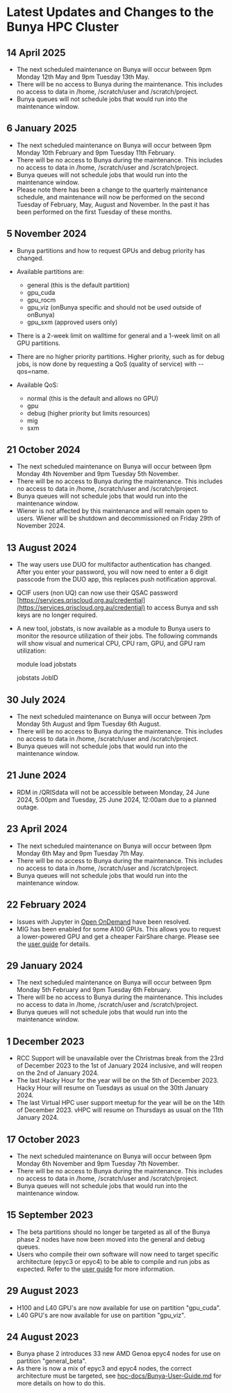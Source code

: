 # Latest Updates and Changes to the Bunya HPC Cluster

## 14 April 2025

* The next scheduled maintenance on Bunya will occur between 9pm Monday 12th May and 9pm Tuesday 13th May.
* There will be no access to Bunya during the maintenance. This includes no access to data in /home, /scratch/user and /scratch/project.
* Bunya queues will not schedule jobs that would run into the maintenance window.

## 6 January 2025

* The next scheduled maintenance on Bunya will occur between 9pm Monday 10th February and 9pm Tuesday 11th February.
* There will be no access to Bunya during the maintenance. This includes no access to data in /home, /scratch/user and /scratch/project.
* Bunya queues will not schedule jobs that would run into the maintenance window.
* Please note there has been a change to the quarterly maintenance schedule, and maintenance will now be performed on the second Tuesday of February, May, August and November. In the past it has been performed on the first Tuesday of these months.

## 5 November 2024

* Bunya partitions and how to request GPUs and debug priority has changed.
* Available partitions are:
  * general (this is the default partition)
  * gpu_cuda
  * gpu_rocm
  * gpu_viz (onBunya specific and should not be used outside of onBunya)
  * gpu_sxm (approved users only)

* There is a 2-week limit on walltime for general and a 1-week limit on all GPU partitions.
* There are no higher priority partitions. Higher priority, such as for debug jobs, is now done by requesting a QoS (quality of service) with --qos=name.
* Available QoS:
  * normal (this is the default and allows no GPU)
  * gpu
  * debug (higher priority but limits resources)
  * mig
  * sxm

## 21 October 2024

* The next scheduled maintenance on Bunya will occur between 9pm Monday 4th November and 9pm Tuesday 5th November.
* There will be no access to Bunya during the maintenance. This includes no access to data in /home, /scratch/user and /scratch/project.
* Bunya queues will not schedule jobs that would run into the maintenance window.
* Wiener is not affected by this maintenance and will remain open to users. Wiener will be shutdown and decommissioned on Friday 29th of November 2024.

## 13 August 2024

* The way users use DUO for multifactor authentication has changed. After you enter your password, you will now need to enter a 6 digit passcode from the DUO app, this replaces push notification approval.
* QCIF users (non UQ) can now use their QSAC password [https://services.qriscloud.org.au/credential](https://services.qriscloud.org.au/credential) to access Bunya and ssh keys are no longer required.
* A new tool, jobstats, is now available as a module to Bunya users to monitor the resource utilization of their jobs. The following commands will show visual and numerical CPU, CPU ram, GPU, and GPU ram utilization:

  module load jobstats 

  jobstats JobID

## 30 July 2024

* The next scheduled maintenance on Bunya will occur between 7pm Monday 5th August and 9pm Tuesday 6th August.
* There will be no access to Bunya during the maintenance. This includes no access to data in /home, /scratch/user and /scratch/project.
* Bunya queues will not schedule jobs that would run into the maintenance window.

## 21 June 2024

* RDM in /QRISdata will not be accessible between Monday, 24 June 2024, 5:00pm and Tuesday, 25 June 2024, 12:00am due to a planned outage.

## 23 April 2024

* The next scheduled maintenance on Bunya will occur between 9pm Monday 6th May and 9pm Tuesday 7th May.
* There will be no access to Bunya during the maintenance. This includes no access to data in /home, /scratch/user and /scratch/project.
* Bunya queues will not schedule jobs that would run into the maintenance window.

## 22 February 2024

* Issues with Jupyter in [Open OnDemand](https://bunya-ondemand.rcc.uq.edu.au) have been resolved.
* MIG has been enabled for some A100 GPUs. This allows you to request a lower-powered GPU and get a cheaper FairShare charge. Please see the [user guide](https://github.com/UQ-RCC/hpc-docs/blob/main/guides/Bunya-User-Guide.md) for details.

## 29 January 2024

* The next scheduled maintenance on Bunya will occur between 9pm Monday 5th February and 9pm Tuesday 6th February.
* There will be no access to Bunya during the maintenance. This includes no access to data in /home, /scratch/user and /scratch/project.
* Bunya queues will not schedule jobs that would run into the maintenance window.

## 1 December 2023

* RCC Support will be unavailable over the Christmas break from the 23rd of December 2023 to the 1st of January 2024 inclusive, and will reopen on the 2nd of January 2024.
* The last Hacky Hour for the year will be on the 5th of December 2023. Hacky Hour will resume on Tuesdays as usual on the 30th January 2024.
* The last Virtual HPC user support meetup for the year will be on the 14th of December 2023. vHPC will resume on Thursdays as usual on the 11th January 2024.

## 17 October 2023

* The next scheduled maintenance on Bunya will occur between 9pm Monday 6th November and 9pm Tuesday 7th November.
* There will be no access to Bunya during the maintenance. This includes no access to data in /home, /scratch/user and /scratch/project.
* Bunya queues will not schedule jobs that would run into the maintenance window.

## 15 September 2023

* The beta partitions should no longer be targeted as all of the Bunya phase 2 nodes have now been moved into the general and debug queues.
* Users who compile their own software will now need to target specific architecture (epyc3 or epyc4) to be able to compile and run jobs as expected. Refer to the [user guide](https://github.com/UQ-RCC/hpc-docs/blob/main/guides/Bunya-User-Guide.md) for more information.

## 29 August 2023

* H100 and L40 GPU's are now available for use on partition "gpu\_cuda".
* L40 GPU's are now available for use on partition "gpu\_viz".

## 24 August 2023

* Bunya phase 2 introduces 33 new AMD Genoa epyc4 nodes for use on partition "general\_beta".
* As there is now a mix of epyc3 and epyc4 nodes, the correct architecture must be targeted, see [hpc-docs/Bunya-User-Guide.md](https://github.com/UQ-RCC/hpc-docs/blob/main/guides/Bunya-User-Guide.md) for more details on how to do this. 
